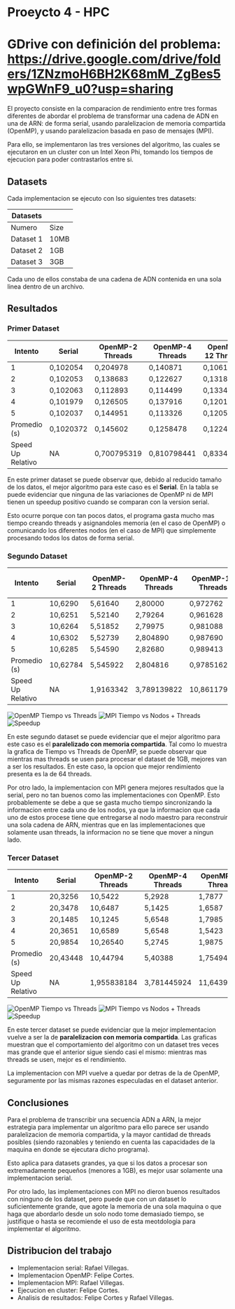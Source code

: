 # Proeycto 4 - HPC

# GDrive con definición del problema: https://drive.google.com/drive/folders/1ZNzmoH6BH2K68mM_ZgBes5wpGWnF9_u0?usp=sharing

El proyecto consiste en la comparacion de rendimiento entre tres formas
diferentes de abordar el problema de transformar una cadena de ADN en una
de ARN: de forma serial, usando paralelizacion de memoria compartida
(OpenMP), y usando paralelizacion basada en paso de mensajes (MPI).

Para ello, se implementaron las tres versiones del algoritmo, las cuales
se ejecutaron en un cluster con un Intel Xeon Phi, tomando los tiempos
de ejecucion para poder contrastarlos entre si.

## Datasets

Cada implementacion se ejecuto con lso siguientes tres datasets:

| Datasets  |      |
|-----------|------|
| Numero    | Size |
| Dataset 1 | 10MB |
| Dataset 2 | 1GB  |
| Dataset 3 | 3GB  |

Cada uno de ellos constaba de una cadena de ADN contenida en una sola 
linea dentro de un archivo.

## Resultados

### Primer Dataset

| Intento           | Serial    | OpenMP-2 Threads | OpenMP-4 Threads | OpenMP-12 Threads | OpenMP-32 Threads | OpenMP-64 Threads | MPI 2 Nodos - 4 Threads  | MPI 4 Nodos - 4 Threads  | MPI 2 Nodos - 16 Threads  | MPI 4 Nodos - 16 Threads  |
|-------------------|-----------|------------------|------------------|-------------------|-------------------|-------------------|--------------------------|--------------------------|---------------------------|---------------------------|
| 1                 | 0,102054  | 0,204978         | 0,140871         | 0,106182          | 0,142689          | 0,194508          | 0,171708                 | 0,193252                 | 0,217608                  | 0,216127                  |
| 2                 | 0,102053  | 0,138683         | 0,122627         | 0,131812          | 0,142483          | 0,134723          | 0,187361                 | 0,191796                 | 0,173308                  | 0,198205                  |
| 3                 | 0,102063  | 0,112893         | 0,114499         | 0,133432          | 0,117703          | 0,203463          | 0,185235                 | 0,189762                 | 0,198995                  | 0,210425                  |
| 4                 | 0,101979  | 0,126505         | 0,137916         | 0,120199          | 0,137851          | 0,138556          | 0,176203                 | 0,202907                 | 0,175903                  | 0,201385                  |
| 5                 | 0,102037  | 0,144951         | 0,113326         | 0,120533          | 0,129583          | 0,126906          | 0,177744                 | 0,218191                 | 0,171689                  | 0,203378                  |
| Promedio (s)      | 0,1020372 | 0,145602         | 0,1258478        | 0,1224316         | 0,1340618         | 0,1596312         | 0,1796502                | 0,1991816                | 0,1875006                 | 0,205904                  |
| Speed Up Relativo | NA        | 0,700795319      | 0,810798441      | 0,83342209        | 0,761120618       | 0,63920587        | 0,567977102              | 0,512282259              | 0,544196659               | 0,495557153               |

En este primer dataset se puede observar que, debido al reducido
tamaño de los datos, el mejor algoritmo para este caso es el **Serial**.
En la tabla se puede evidenciar que ninguna de las variaciones de OpenMP
ni de MPI tienen un speedup positivo cuando se comparan con la version serial.

Esto ocurre porque con tan pocos datos, el programa gasta mucho mas tiempo creando
threads y asignandoles memoria (en el caso de OpenMP) o comunicando los diferentes
nodos (en el caso de MPI) que simplemente procesando todos los datos de forma serial.

### Segundo Dataset

| Intento           | Serial   | OpenMP-2 Threads | OpenMP-4 Threads | OpenMP-12 Threads | OpenMP-32 Threads | OpenMP-64 Threads | MPI 2 Nodos - 4 Threads  | MPI 4 Nodos - 4 Threads  | MPI 2 Nodos - 32 Threads  | MPI 4 Nodos - 32 Threads  |
|-------------------|----------|------------------|------------------|-------------------|-------------------|-------------------|--------------------------|--------------------------|---------------------------|---------------------------|
| 1                 | 10,6290  | 5,61640          | 2,80000          | 0,972762          | 0,403222          | 0,242267          | 6,25000                  | 7,77443                  | 5,06993                   | 7,18970                   |
| 2                 | 10,6251  | 5,52140          | 2,79264          | 0,961628          | 0,402144          | 0,266264          | 6,24520                  | 7,77986                  | 5,04052                   | 7,12061                   |
| 3                 | 10,6264  | 5,51852          | 2,79975          | 0,981088          | 0,415330          | 0,267289          | 6,25530                  | 7,78148                  | 5,04650                   | 7,17455                   |
| 4                 | 10,6302  | 5,52739          | 2,804890         | 0,987690          | 0,490020          | 0,259970          | 6,32523                  | 7,76080                  | 5,03624                   | 7,18447                   |
| 5                 | 10,6285  | 5,54590          | 2,82680          | 0,989413          | 0,441114          | 0,283367          | 6,25919                  | 7,79041                  | 5,05269                   | 7,18834                   |
| Promedio (s)      | 10,62784 | 5,545922         | 2,804816         | 0,9785162         | 0,430366          | 0,2638314         | 6,266984                 | 7,777396                 | 5,049176                  | 7,171534                  |
| Speed Up Relativo | NA       | 1,9163342        | 3,789139822      | 10,86117941       | 24,69488761       | 40,28269569       | 1,69584604               | 1,366503647              | 2,10486622                | 1,481947935               |

![OpenMP Tiempo vs Threads](/images/graphs/d2-omp.png)
![MPI Tiempo vs Nodos + Threads](/images/graphs/d2-mpi.png)
![Speedup](/images/graphs/d2-speedup.png)

En este segundo dataset se puede evidenciar que el mejor algoritmo para
este caso es el **paralelizado con memoria compartida**.
Tal como lo muestra la grafica de Tiempo vs Threads de OpenMP, 
se puede observar que mientras mas threads se usen para procesar el dataset
de 1GB, mejores van a ser los resultados. En este caso, la opcion que
mejor rendimiento presenta es la de 64 threads.

Por otro lado, la implementacion con MPI genera mejores resultados que la
serial, pero no tan buenos como las implementaciones con OpenMP. Esto
probablemente se debe a que se gasta mucho tiempo sincronizando la informacion
entre cada uno de los nodos, ya que la informacion que cada uno de estos procese
tiene que entregarse al nodo maestro para reconstruir una sola cadena de ARN,
mientras que en las implementaciones que solamente usan threads,
la informacion no se tiene que mover a ningun lado.

### Tercer Dataset

| Intento           | Serial   | OpenMP-2 Threads | OpenMP-4 Threads | OpenMP-12 Threads | OpenMP-32 Threads | OpenMP-64 Threads | MPI 2 Nodos - 4 Threads  | MPI 4 Nodos - 4 Threads  | MPI 2 Nodos - 32 Threads  | MPI 4 Nodos - 32 Threads  |
|-------------------|----------|------------------|------------------|-------------------|-------------------|-------------------|--------------------------|--------------------------|---------------------------|---------------------------|
| 1                 | 20,3256  | 10,5422          | 5,2928           | 1,7877            | 0,7119            | 0,4030            | 11,9443                  | 14,8454                  | 9,5993                    | 13,8682                   |
| 2                 | 20,3478  | 10,6487          | 5,1425           | 1,6587            | 0,7658            | 0,4159            | 11,8456                  | 14,5987                  | 9,4123                    | 13,5687                   |
| 3                 | 20,1485  | 10,1245          | 5,6548           | 1,7985            | 0,7895            | 0,3987            | 12,0359                  | 14,3698                  | 9,6325                    | 13,6748                   |
| 4                 | 20,3651  | 10,6589          | 5,6548           | 1,5423            | 0,6987            | 0,4258            | 11,3587                  | 14,7645                  | 9,8745                    | 13,8964                   |
| 5                 | 20,9854  | 10,26540         | 5,2745           | 1,9875            | 0,7456            | 0,4025            | 11,1245                  | 14,9875                  | 9,6325                    | 13,3247                   |
| Promedio (s)      | 20,43448 | 10,44794         | 5,40388          | 1,75494           | 0,742296          | 0,4091898         | 11,66179                 | 14,71318                 | 9,63022                   | 13,66656                  |
| Speed Up Relativo | NA       | 1,955838184      | 3,781445924      | 11,64397643       | 27,52874864       | 49,93887922       | 1,752259302              | 1,388855434              | 2,121912064               | 1,495217524               |

![OpenMP Tiempo vs Threads](/images/graphs/d3-omp.png)
![MPI Tiempo vs Nodos + Threads](/images/graphs/d3-mpi.png)
![Speedup](/images/graphs/d3-speedup.png)

En este tercer dataset se puede evidenciar que la mejor implementacion
vuelve a ser la de **paralelizacion con memoria compartida**.
Las graficas muestran que el comportamiento del algoritmo con un dataset
tres veces mas grande que el anterior sigue siendo casi el mismo:
mientras mas threads se usen, mejor es el rendimiento.

La implementacion con MPI vuelve a quedar por detras de la de OpenMP,
seguramente por las mismas razones especuladas en el dataset anterior.

## Conclusiones

Para el problema de transcribir una secuencia ADN a ARN, la mejor estrategia
para implementar un algoritmo para ello parece ser usando paralelizacion
de memoria compartida, y la mayor cantidad de threads posibles
(siendo razonables y teniendo en cuenta las capacidades de la maquina en donde
se ejecutara dicho programa).

Esto aplica para datasets grandes, ya que si los datos a procesar
son extremadamente pequeños (menores a 1GB), es mejor usar solamente
una implementacion serial.

Por otro lado, las implementaciones con MPI no dieron buenos resultados con
ninguno de los dataset, pero puede que con un dataset lo suficientemente
grande, que agote la memoria de una sola maquina o que haga que abordarlo
desde un solo nodo tome demasiado tiempo, se justifique o hasta se recomiende
el uso de esta meotdologia para implementar el algoritmo.

## Distribucion del trabajo

- Implementacion serial: Rafael Villegas.
- Implementacion OpenMP: Felipe Cortes.
- Implementacion MPI: Rafael Villegas.
- Ejecucion en cluster: Felipe Cortes.
- Analisis de resultados: Felipe Cortes y Rafael Villegas.
